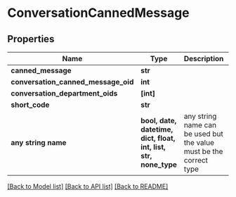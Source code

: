 # ConversationCannedMessage


## Properties
Name | Type | Description | Notes
------------ | ------------- | ------------- | -------------
**canned_message** | **str** |  | [optional] 
**conversation_canned_message_oid** | **int** |  | [optional] 
**conversation_department_oids** | **[int]** |  | [optional] 
**short_code** | **str** |  | [optional] 
**any string name** | **bool, date, datetime, dict, float, int, list, str, none_type** | any string name can be used but the value must be the correct type | [optional]

[[Back to Model list]](../README.md#documentation-for-models) [[Back to API list]](../README.md#documentation-for-api-endpoints) [[Back to README]](../README.md)


